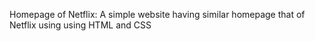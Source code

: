 Homepage of Netflix:
 A simple website having similar homepage that of Netflix using using HTML and CSS
